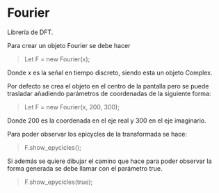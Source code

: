 # Fourier
 
Librería de DFT. 

Para crear un objeto Fourier se debe hacer 

> Let F = new Fourier(x);

Donde x es la señal en tiempo discreto, siendo esta un objeto Complex. 

Por defecto se crea el objeto en el centro de la pantalla pero se puede trasladar añadiendo
parámetros de coordenadas de la siguiente forma:

> Let F = new Fourier(x, 200, 300);

Donde 200 es la coordenada en el eje real y 300 en el eje imaginario. 

Para poder observar los epicycles de la transformada se hace:

> F.show_epycicles();

Si además se quiere dibujar el camino que hace para poder observar la forma generada
se debe llamar con el parámetro true. 

> F.show_epycicles(true);



